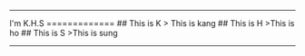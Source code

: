 <hr/>
I'm K.H.S
=============
## This is K
> This is kang
## This is H
>This is ho
## This is S
>This is sung
<hr/>
